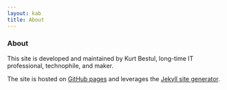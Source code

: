 ```yaml
---
layout: kab
title: About
---
```

### About

This site is developed and maintained by Kurt Bestul, long-time IT professional, technophile, and maker.

The site is hosted on [GitHub pages](https://pages.github.com/) and leverages the [Jekyll site generator](https://en.wikipedia.org/wiki/Jekyll_(software)).
